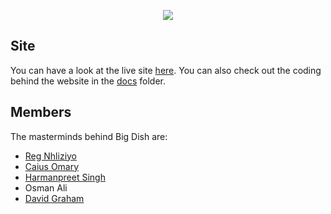 <p align=center>
    <img src="https://github.com/rigbone1/big-dish/blob/master/logo.png">
</p>

## Site
You can have a look at the live site <a href="https://rigbone1.github.io/big-dish/">here</a>.
You can also check out the coding behind the website in the <a href="https://github.com/rigbone1/big-dish/blob/master/docs">docs</a> folder.

## Members
The masterminds behind Big Dish are:
- <a href="https://github.com/rnhliziyo">Reg Nhliziyo</a>
- <a href="https://github.com/caius-o">Caius Omary</a>
- <a href="https://github.com/Harman367">Harmanpreet Singh</a>
- <a>Osman Ali</a>
- <a href="https://github.com/rigbone1">David Graham</a>
